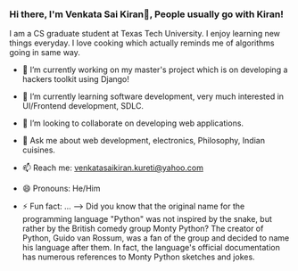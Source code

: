 ### Hi there, I'm Venkata Sai Kiran👋, People usually go with Kiran!

I am a CS graduate student at Texas Tech University. I enjoy learning new things everyday. I love cooking which actually reminds me of algorithms going in same way.

- 🔭 I’m currently working on my master's project which is on developing a hackers toolkit using Django!
- 🌱 I’m currently learning software development, very much interested in UI/Frontend development, SDLC.
- 👯 I’m looking to collaborate on developing web applications.

- 💬 Ask me about web development, electronics, Philosophy, Indian cuisines.
- 📫 Reach me: venkatasaikiran.kureti@yahoo.com
- 😄 Pronouns: He/Him

- ⚡ Fun fact: ...
--> Did you know that the original name for the programming language "Python" was not inspired by the snake, but rather by the British comedy group Monty Python? The creator of Python, Guido van Rossum, was a fan of the group and decided to name his language after them. In fact, the language's official documentation has numerous references to Monty Python sketches and jokes.
